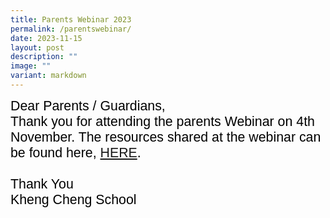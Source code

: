 ```yaml
---
title: Parents Webinar 2023
permalink: /parentswebinar/
date: 2023-11-15
layout: post
description: ""
image: ""
variant: markdown
---
```

<span style="font-size:16.0pt;font-family:Arial;color:black">Dear Parents / Guardians,<br>Thank you for attending the parents Webinar on 4th November. The resources shared at the webinar can be found here, [HERE](/files/parenting%20webinar%202023.pdf). <br><br> Thank You<br>Kheng Cheng School</span>